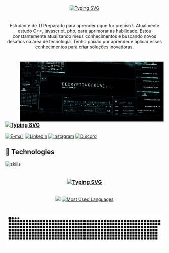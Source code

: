 <div align="center">
   <a href="https://git.io/typing-svg"><img src="https://readme-typing-svg.herokuapp.com?font=Imperial+Script&size=60&pause=1000&color=007B7B&center=true&vCenter=true&width=580&height=100&lines=welcome+to+my+Profile+!;my+name+is+Guilherme+Teixeira" alt="Typing SVG" /></a>
</div>

#

<p align="center">Estudante de TI Preparado para aprender oque for preciso !. Atualmente estudo C++, javascript, php, para aprimorar as habilidade.
Estou constantemente atualizando meus conhecimentos e buscando novos desafios na área de tecnologia. Tenho paixão por aprender e aplicar esses conhecimentos para criar soluções inovadoras.
  
#

<img align="right" alt="" height="190px" src="./src/computer-code.gif">

<h3 align="left"><a href="https://git.io/typing-svg"><img src="https://readme-typing-svg.herokuapp.com?font=Poppins&duration=1&pause=9999999999999999999999&color=007B7B&center=true&vCenter=true&width=230&lines=%F0%9F%93%9E+Connect+with+me+%F0%9F%93%9E" alt="Typing SVG" /></a></h3>

[![E-mail](https://img.shields.io/badge/-Email-000?style=for-the-badge&logo=Gmail&logoColor=007B7B&color:FFF)](mailto:guilherme.teixeira00@outlook.com)
[![LinkedIn](https://img.shields.io/badge/-LinkedIn-000?style=for-the-badge&logo=linkedin&logoColor=007B7B&color:FFF)](https://www.linkedin.com/in/guilherme-teixeira-86499732a/)
[![Instagram](https://img.shields.io/badge/-Instagram-000?style=for-the-badge&logo=instagram&logoColor=007B7B&color:FFF)](https://www.instagram.com/teixeira_tatto_/)
[![Discord](https://img.shields.io/badge/-discord-000?style=for-the-badge&logo=discord&logoColor=007B7B&color:FFF)](https://discord.gg/sZnuksgens)

## 🔧 Technologies

![skills](https://skillicons.dev/icons?i=html,css,js,php,git,cpp,discord,github,lua,vscode&theme=light)

#

<div style="text-align: center;" align="center">
  <h3><a href="https://git.io/typing-svg"><img src="https://readme-typing-svg.herokuapp.com?font=Poppins&duration=1&pause=9999999999999999999999&color=007B7B&center=true&vCenter=true&width=200&lines=%F0%9F%93%8A+GitHub+Stats+%F0%9F%93%8A" alt="Typing SVG" /></a></h3>
  <br>
  <img src="https://github-readme-stats-git-masterrstaa-rickstaa.vercel.app/api?username=guilhermeteixeira00&hide_title=true&show_icons=true&include_all_commits=false&count_private=true&line_height=25&hide=issues&bg_color=000&title_color=007B7B&text_color=FFF&border_radius=3&border_color=007B7B&icon_color=007B7B&theme=jolly">

  <a href="https://github.com/guilhermeteixeira00/github-readme-stats">
    <img src="https://github-readme-stats-git-masterrstaa-rickstaa.vercel.app/api/top-langs/?username=guilhermeteixeira00&line_height=10&card_width=290&layout=compact&hide_title=false&count_private=true&langs_count=4&show_icons=true&title_color=007B7B&hide=html,scss,less&bg_color=000&text_color=007B7B&border_radius=3&border_color=007B7B&count_private=true" alt="Most Used Languages">
  </a>
</div>

#

<picture align="center">
  <source media="(prefers-color-scheme: dark)" srcset="https://raw.githubusercontent.com/guilhermeteixeira00/guilhermeteixeira00/output/github-contribution-grid-snake-dark.svg">
  <source media="(prefers-color-scheme: light)" srcset="https://raw.githubusercontent.com/guilhermeteixeira00/guilhermeteixeira00/output/github-contribution-grid-snake-dark.svg">
  <img align="center" alt="github contribution grid snake animation" src="https://raw.githubusercontent.com/guilhermeteixeira00/guilhermeteixeira00/output/github-contribution-grid-snake.svg">
</picture>

#
